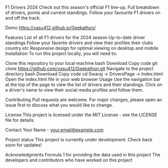 F1 Drivers 2024
Check out this season's official F1 line-up. Full breakdown of drivers, points and current standings. Follow your favourite F1 drivers on and off the track.

Demo
https://vasu412.github.io/Geekathon/

Features
List of all F1 drivers for the 2024 season
Up-to-date driver standings
Follow your favorite drivers and view their profiles their clubs country etc
Responsive design for optimal viewing on desktop and mobile
Installation
To run this project locally, you will need to:

Clone this repository to your local machine
bash
Download
Copy code
git clone https://github.com/vasu412/Geekathon.git
Navigate to the project directory
bash
Download
Copy code
cd Swaraj -> DriversPage -> Index.html
Open the index.html file in your web browser
Usage
Use the navigation bar at the top of the page to view the list of drivers and their standings. Click on a driver's name to view their social media profiles and follow them.

Contributing
Pull requests are welcome. For major changes, please open an issue first to discuss what you would like to change.

License
This project is licensed under the MIT License - see the LICENSE file for details.

Contact
Your Name - your.email@example.com

Project status
This project is currently under development. Check back soon for updates!

Acknowledgments
Formula 1 for providing the data used in this project
The developers and contributors who have worked on this project